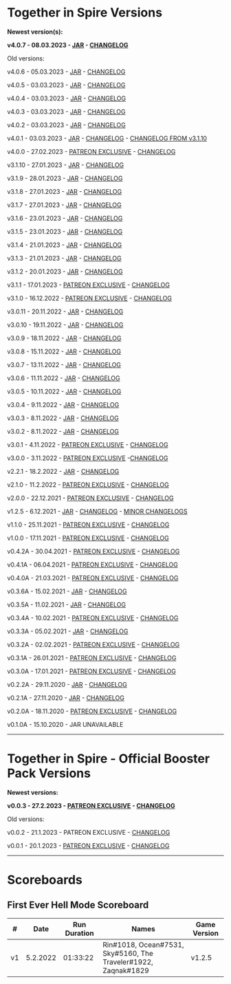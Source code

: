 # Together in Spire Versions

**Newest version(s):**

**v4.0.7 - 08.03.2023 - [JAR](https://drive.google.com/file/d/1e4or6zqe_wvtLkv8UAYZ4qlOu4ZYFvuQ/view?usp=share_link) - [CHANGELOG](https://pastebin.com/raw/3z7f2m83)**

Old versions: 

v4.0.6 - 05.03.2023 - [JAR](https://drive.google.com/file/d/16yCC2QFTI2uwKNyTEYIITkHxaUB1SGL2/view?usp=share_link) - [CHANGELOG](https://pastebin.com/raw/gvq5V2i5)

v4.0.5 - 03.03.2023 - [JAR](https://drive.google.com/file/d/1Fri8cAuWtzeTcX_nj62kOppFfvV0DBPm/view?usp=share_link) - [CHANGELOG](https://pastebin.com/raw/zqt8TAHx)

v4.0.4 - 03.03.2023 - [JAR](https://drive.google.com/file/d/1--dvfKULz5I7pNideN-yLsGULW9MrB46/view?usp=share_link) - [CHANGELOG](https://pastebin.com/raw/Fg5KLAa6)

v4.0.3 - 03.03.2023 - [JAR](https://drive.google.com/file/d/1-QuolhNn1PvVRgG7m-SZEKuJ14DL9fsQ/view?usp=share_link) - [CHANGELOG](https://pastebin.com/raw/Fg5KLAa6)

v4.0.2 - 03.03.2023 - [JAR](https://drive.google.com/file/d/1MydRFMcwKYPJEp72_65Y5sy7x9tBQ7CU/view?usp=share_link) - [CHANGELOG](https://pastebin.com/raw/75p98tsY)

v4.0.1 - 03.03.2023 - [JAR](https://drive.google.com/file/d/1wNubv96AsChtO1BfOpTIurzTDyodWMJ9/view?usp=share_link) - [CHANGELOG](https://pastebin.com/raw/D7zW7rYk) - [CHANGELOG FROM v3.1.10](https://pastebin.com/raw/BEu8KJ15)

v4.0.0 - 27.02.2023 - [PATREON EXCLUSIVE](https://www.patreon.com/posts/79292233?pr=true) - [CHANGELOG](https://pastebin.com/raw/aQVXXczf)

v3.1.10 - 27.01.2023 - [JAR](https://drive.google.com/file/d/12kWB_y45oarQfC2h1bNu7pnf6USx9Egg/view?usp=share_link) - [CHANGELOG](https://pastebin.com/raw/CeihH6Mm)

v3.1.9 - 28.01.2023 - [JAR](https://drive.google.com/file/d/1XhBxSBHalrcLiZHybd67H84t8TVHLmvL/view?usp=share_link) - [CHANGELOG](https://pastebin.com/raw/M9tD0XLD)

v3.1.8 - 27.01.2023 - [JAR](https://drive.google.com/file/d/15tPMZYo2avl7culVRWWG6Kx2yMAln8GT/view?usp=share_link) - [CHANGELOG](https://pastebin.com/raw/4izDTHdD)

v3.1.7 - 27.01.2023 - [JAR](https://drive.google.com/file/d/14D7v9APjtWP3AdluNo1pChjsGqyC3UJH/view?usp=share_link) - [CHANGELOG](https://pastebin.com/raw/aLMReXCJ)

v3.1.6 - 23.01.2023 - [JAR](https://drive.google.com/file/d/15h12YKp59udicdKcCQJLVeO-rt3jnylv/view?usp=share_link) - [CHANGELOG](https://pastebin.com/raw/8XWM8rV5)

v3.1.5 - 23.01.2023 - [JAR](https://drive.google.com/file/d/1I6UGunBVm1EFd4u2YZ8qE85VIft7Nttw/view?usp=share_link) - [CHANGELOG](https://pastebin.com/raw/e1iWe2jQ)

v3.1.4 - 21.01.2023 - [JAR](https://drive.google.com/file/d/1uoOIrGZHkOLd9N8MHGx7SSOcNHZnJebp/view?usp=share_link) - [CHANGELOG](https://pastebin.com/raw/mxmY0GC9)

v3.1.3 - 21.01.2023 - [JAR](https://drive.google.com/file/d/1vDe4Jel3GRK4GS5l77XvK5LiLw_zv3Je/view?usp=share_link) - [CHANGELOG](https://pastebin.com/raw/Xeny6g28)

v3.1.2 - 20.01.2023 - [JAR](https://drive.google.com/file/d/1qiepUaDMQTk6n_asXwrSUbWAN8KUFD0A/view?usp=share_link) - [CHANGELOG](https://pastebin.com/raw/CxY00zCF)

v3.1.1 - 17.01.2023 - [PATREON EXCLUSIVE](https://www.patreon.com/posts/76010262) - [CHANGELOG](https://pastebin.com/raw/ijxwf8Ms)

v3.1.0 - 16.12.2022 - [PATREON EXCLUSIVE](https://www.patreon.com/posts/76010262) - [CHANGELOG](https://pastebin.com/raw/ijxwf8Ms)

v3.0.11 - 20.11.2022 - [JAR](https://drive.google.com/file/d/1w6Vw0ajFeLfAD5fKewkdZGsevl7FL3x8/view?usp=share_link) - [CHANGELOG](https://pastebin.com/raw/2jgLb5Tr)

v3.0.10 - 19.11.2022 - [JAR](https://drive.google.com/file/d/1dx9JTa2URmhjKZ7z0EQI0m-cFoCyVWrg/view?usp=share_link) - [CHANGELOG](https://pastebin.com/raw/eh1vQd9r)

v3.0.9 - 18.11.2022 - [JAR](https://drive.google.com/file/d/18Y3oD8Rrvbm1gcP1C1oCBX_LFyE7glp7/view?usp=share_link) - [CHANGELOG](https://pastebin.com/raw/APZwJg1B)

v3.0.8 - 15.11.2022 - [JAR](https://drive.google.com/file/d/1HVVVb2Pw-WHnpfGRrkS8n9TwVJsZpW_w/view?usp=share_link) - [CHANGELOG](https://pastebin.com/raw/G5KgtyJr)

v3.0.7 - 13.11.2022 - [JAR](https://drive.google.com/file/d/1Xu6Ln0pP5a1NSJXLSzVp8x6IJP1K2j67/view?usp=share_link) - [CHANGELOG](https://pastebin.com/raw/vq2xUXuB)

v3.0.6 - 11.11.2022 - [JAR](https://drive.google.com/file/d/1uaZOlhK5NRTam6b3egEWvq6Tfge52ATV/view?usp=share_link) - [CHANGELOG](https://pastebin.com/raw/Tpk3Edx3)

v3.0.5 - 10.11.2022 - [JAR](https://drive.google.com/file/d/1uJ-jfT-79xBI1IS8KENBWCcP8K4qiObk/view?usp=share_link) - [CHANGELOG](https://pastebin.com/raw/6zx2c1Eg)

v3.0.4 - 9.11.2022 - [JAR](https://drive.google.com/file/d/1npX-Yk-LbzO_b0w4kBMWacooKEzidldN/view?usp=share_link) - [CHANGELOG](https://pastebin.com/raw/AS4bGE6F)

v3.0.3 - 8.11.2022 - [JAR](https://drive.google.com/file/d/1kdwdEf2ZNMFpljg2X7cHAn3b5IkBKFYI/view?usp=share_link) - [CHANGELOG](https://pastebin.com/raw/LftGpXGA)

v3.0.2 - 8.11.2022 - [JAR](https://drive.google.com/file/d/1SUyfx4ZuPMT8vU2NooJwQ6efehuuYT_8/view?usp=sharing) - [CHANGELOG](https://pastebin.com/raw/TJszy40L)

v3.0.1 - 4.11.2022 - [PATREON EXCLUSIVE](https://www.patreon.com/posts/75876043?pr=true) - [CHANGELOG](https://pastebin.com/raw/DZeXAgWP)

v3.0.0 - 3.11.2022 - [PATREON EXCLUSIVE](https://www.patreon.com/posts/75876043?pr=true) -[CHANGELOG](https://pastebin.com/raw/PD1HMhSB)

v2.2.1 - 18.2.2022 - [JAR](https://drive.google.com/file/d/1SUyfx4ZuPMT8vU2NooJwQ6efehuuYT_8/view?usp=sharing) - [CHANGELOG](https://pastebin.com/raw/38nxTM8j)

v2.1.0 - 11.2.2022 - [PATREON EXCLUSIVE](https://www.patreon.com/posts/62430452) - [CHANGELOG](https://pastebin.com/raw/RLfXfCyT)

v2.0.0 - 22.12.2021 - [PATREON EXCLUSIVE](https://www.patreon.com/posts/60199622) - [CHANGELOG](https://pastebin.com/raw/9giXQh8q)

v1.2.5 - 6.12.2021 - [JAR](https://drive.google.com/file/d/1SnevJ51Oech1i9ygdbZVni61NIYmBaT3/view?usp=sharing) - [CHANGELOG](https://pastebin.com/raw/2LaRmVYE) - [MINOR CHANGELOGS](https://pastebin.com/raw/VE6V6FBk)

v1.1.0 - 25.11.2021 - [PATREON EXCLUSIVE](https://www.patreon.com/posts/59144768) - [CHANGELOG](https://pastebin.com/raw/aaYHdzSL)

v1.0.0 - 17.11.2021 - [PATREON EXCLUSIVE](https://www.patreon.com/posts/58789104) - [CHANGELOG](https://pastebin.com/raw/xhTmksVA)

v0.4.2A - 30.04.2021 - [PATREON EXCLUSIVE](https://www.patreon.com/posts/50683144) - [CHANGELOG](https://pastebin.com/raw/YemzjZ1E)

v0.4.1A - 06.04.2021 - [PATREON EXCLUSIVE](https://www.patreon.com/posts/49696119) - [CHANGELOG](https://pastebin.com/raw/dRE6fJeJ)

v0.4.0A - 21.03.2021 - [PATREON EXCLUSIVE](https://www.patreon.com/posts/49033280) - [CHANGELOG](https://pastebin.com/raw/7LstYfKA)

v0.3.6A - 15.02.2021 - [JAR](https://www.dropbox.com/s/iwp7ifcrtyanafo/TogetherInSpire%20v0.3.6A.jar?dl=1) - [CHANGELOG](https://pastebin.com/raw/Rk9HMife)

v0.3.5A - 11.02.2021 - [JAR](https://www.dropbox.com/s/a97czdifesnseye/TogetherInSpire%20v0.3.5A.jar?dl=1) - [CHANGELOG](https://pastebin.com/raw/JJHTUDt8)

v0.3.4A - 10.02.2021 - [PATREON EXCLUSIVE](https://www.patreon.com/posts/47387881) - [CHANGELOG](https://pastebin.com/raw/kBKUQ8xh)

v0.3.3A - 05.02.2021 - [JAR](https://www.dropbox.com/s/37pxn1sahagjib5/TogetherInSpire%20v0.3.3A.jar?dl=1) - [CHANGELOG](https://pastebin.com/raw/z64rxUB3)

v0.3.2A - 02.02.2021 - [PATREON EXCLUSIVE](https://www.patreon.com/posts/47022604) - [CHANGELOG](https://pastebin.pl/view/raw/200ac3c0)

v0.3.1A - 26.01.2021 - [PATREON EXCLUSIVE](https://www.patreon.com/posts/46701837) - [CHANGELOG](https://pastebin.pl/view/raw/d4889bbc)

v0.3.0A - 17.01.2021 - [PATREON EXCLUSIVE](https://www.patreon.com/posts/46327483) - [CHANGELOG](https://pastebin.pl/view/raw/c5de1b1f)

v0.2.2A - 29.11.2020 - [JAR](https://www.dropbox.com/s/hsok7xq50t1drrn/TogetherInSpire%20v0.2.2A.jar?dl=1) - [CHANGELOG](https://pastebin.pl/view/raw/8065c25e)

v0.2.1A - 27.11.2020 - [JAR](https://www.dropbox.com/s/ovhep5tedyj5eil/TogetherInSpire%20v0.2.1A.jar?dl=1) - [CHANGELOG](https://pastebin.pl/view/raw/11bf37ac)

v0.2.0A - 18.11.2020 - [PATREON EXCLUSIVE](https://www.patreon.com/posts/together-in-v0-2-44048998) - [CHANGELOG](https://pastebin.pl/view/raw/db8c2833)

v0.1.0A - 15.10.2020 - JAR UNAVAILABLE

-----------

# Together in Spire - Official Booster Pack Versions

**Newest versions:**

**v0.0.3 - 27.2.2023 - [PATREON EXCLUSIVE](https://www.patreon.com/posts/79292233?pr=true) - [CHANGELOG](https://pastebin.com/raw/KwLpBFtw)**

Old versions:

v0.0.2 - 21.1.2023 - PATREON EXCLUSIVE - [CHANGELOG](https://pastebin.com/raw/bvPa6fum)

v0.0.1 - 20.1.2023 - [PATREON EXCLUSIVE](https://www.patreon.com/posts/77514729?pr=true) - [CHANGELOG](https://pastebin.com/raw/ujCstPZ2)

-----------

# Scoreboards

## First Ever Hell Mode Scoreboard


| # | Date  | Run Duration | Names | Game Version |
| ------------- | ------------- | ------------- | ------------- | ------------- |
| v1 | 5.2.2022 | 01:33:22 | Rin#1018, Ocean#7531, Sky#5160, The Traveler#1922, Zaqnak#1829  | v1.2.5 |
